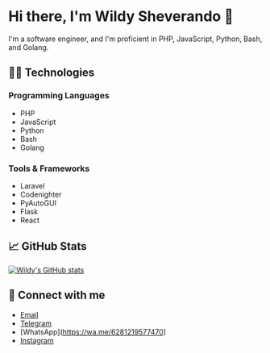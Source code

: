 # Hi there, I'm Wildy Sheverando 👋

I'm a software engineer, and I'm proficient in PHP, JavaScript, Python, Bash, and Golang.

## 👨‍💻 Technologies

### Programming Languages
- PHP
- JavaScript
- Python
- Bash
- Golang

### Tools & Frameworks
- Laravel
- Codenighter
- PyAutoGUI
- Flask
- React

## 📈 GitHub Stats
[![Wildy's GitHub stats](https://github-readme-stats.vercel.app/api?username=wildy8283&show_icons=true&theme=tokyonight)](https://github.com/wildy8283)

## 🔗 Connect with me
- [Email](mailto:admin@wildy.my.id)
- [Telegram](https://t.me/wildy8283)
- [WhatsApp](https://wa.me/6281219577470]
- [Instagram](https://instagram.com/wildy8283)
